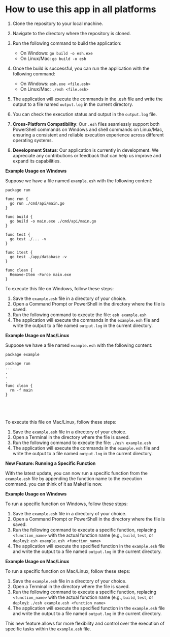# How to use this app in all platforms

1. Clone the repository to your local machine.
2. Navigate to the directory where the repository is cloned.
3. Run the following command to build the application:
   - On Windows: `go build -o esh.exe`
   - On Linux/Mac: `go build -o esh`
4. Once the build is successful, you can run the application with the following command:
   - On Windows: `esh.exe <file.esh>`
   - On Linux/Mac: `./esh <file.esh>`
5. The application will execute the commands in the .esh file and write the output to a file named `output.log` in the current directory.
6. You can check the execution status and output in the `output.log` file.

7. **Cross-Platform Compatibility**: Our `.esh` files seamlessly support both PowerShell commands on Windows and shell commands on Linux/Mac, ensuring a consistent and reliable execution experience across different operating systems.

8. **Development Status**: Our application is currently in development. We appreciate any contributions or feedback that can help us improve and expand its capabilities.

**Example Usage on Windows**

Suppose we have a file named `example.esh` with the following content:
```
package run

func run {
  go run ./cmd/api/main.go
}

func build {
  go build -o main.exe ./cmd/api/main.go
}

func test {
  go test ./... -v
}

func itest {
  go test ./app/database -v
}

func clean {
  Remove-Item -Force main.exe
}

```
To execute this file on Windows, follow these steps:

1. Save the `example.esh` file in a directory of your choice.
2. Open a Command Prompt or PowerShell in the directory where the file is saved.
3. Run the following command to execute the file: `esh example.esh`
4. The application will execute the commands in the `example.esh` file and write the output to a file named `output.log` in the current directory.

**Example Usage on Mac/Linux**

Suppose we have a file named `example.esh` with the following content:
```
package example

package run
...
.
.
.
func clean {
  rm -f main
}





```
To execute this file on Mac/Linux, follow these steps:

1. Save the `example.esh` file in a directory of your choice.
2. Open a Terminal in the directory where the file is saved.
3. Run the following command to execute the file: `./esh example.esh`
4. The application will execute the commands in the `example.esh` file and write the output to a file named `output.log` in the current directory.

**New Feature: Running a Specific Function**

With the latest update, you can now run a specific function from the `example.esh` file by appending the function name to the execution command. you can think of it as Makefile now.


**Example Usage on Windows**

To run a specific function on Windows, follow these steps:

1. Save the `example.esh` file in a directory of your choice.
2. Open a Command Prompt or PowerShell in the directory where the file is saved.
3. Run the following command to execute a specific function, replacing `<function_name>` with the actual function name (e.g., `build`, `test`, or `deploy`): `esh example.esh <function_name>`
4. The application will execute the specified function in the `example.esh` file and write the output to a file named `output.log` in the current directory.

**Example Usage on Mac/Linux**

To run a specific function on Mac/Linux, follow these steps:

1. Save the `example.esh` file in a directory of your choice.
2. Open a Terminal in the directory where the file is saved.
3. Run the following command to execute a specific function, replacing `<function_name>` with the actual function name (e.g., `build`, `test`, or `deploy`): `./esh example.esh <function_name>`
4. The application will execute the specified function in the `example.esh` file and write the output to a file named `output.log` in the current directory.

This new feature allows for more flexibility and control over the execution of specific tasks within the `example.esh` file.









